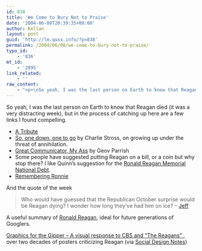 ```yaml
---
id: 838
title: 'We Come to Bury Not to Praise'
date: '2004-06-08T20:39:35+00:00'
author: Kellan
layout: post
guid: 'http://lm.quxx.info/?p=838'
permalink: /2004/06/08/we-come-to-bury-not-to-praise/
typo_id:
    - '836'
mt_id:
    - '2095'
link_related:
    - ''
raw_content:
    - "<p>\nSo yeah, I was the last person on Earth to know that Reagan died (it was a very distracting week), but in the process of catching up here are a few links I found compelling.\n<ul>\n<li><a href=\\\"http://www.indybay.org/news/2004/06/1683377_comment.php\\\">A Tribute</a></li>\n<li><a href=\\\"http://www.antipope.org/charlie/blosxom.cgi/2004/Jun/7#reagan-1\\\">So, one down, one to go</a> by Charlie Stross, on growing up under the threat of annihilation.\n</li>\n\n<li><a href=\\\"http://www.seattleweekly.com/features/0423/040609_news_geovparrish.php\\\">Great Communicator, My Ass</a> by Geov Parrish\n</li>\n<li>Some people have suggested putting Reagan on a bill, or a coin but why stop there? I like Quinn\\'s suggestion for the <a href=\\\"http://www.ambiguous.org/archive.php3/2004/06/07#quinn200467.1\\\">Ronald Reagan Memorial National Debt</a>.</li>\n<li><a href=\\\"http://healthhacker.org/satoroams/archives/000548.html\\\">Remembering Ronnie</a>\n</ul>\n</p>\n<p>\nAnd the quote of the week\n<blockquote>\nWho would have guessed that the Republican October surprise would be Reagan dying?  I wonder how long they\\'ve had him on ice?  - <a href=\\\"http://idealog.us\\\">Jeff</a>\n</blockquote>\n</p>\n<p>\nA useful summary of <a href=\\\"http://www.infoshop.org/university/reagan.php\\\">Ronald Reagan</a>, ideal for future generations of Googlers.\n</p>\n<p>\n<a href=\\\"http://politicalgraphics.org/exhibitions/29graphics_gipper.html\\\">Graphics for the Gipper  - A visual response to CBS and \\\"The Reagans\\\" </a>, over two decades of posters criticizing Reagan (via <a href=\\\"http://www.backspace.com/notes/\\\">Social Design Notes</a>)</p>"
---
```


So yeah, I was the last person on Earth to know that Reagan died (it was a very distracting week), but in the process of catching up here are a few links I found compelling.

- [A Tribute](http://www.indybay.org/news/2004/06/1683377_comment.php)
- [So, one down, one to go](http://www.antipope.org/charlie/blosxom.cgi/2004/Jun/7#reagan-1) by Charlie Stross, on growing up under the threat of annihilation.
- [Great Communicator, My Ass](http://www.seattleweekly.com/features/0423/040609_news_geovparrish.php) by Geov Parrish
- Some people have suggested putting Reagan on a bill, or a coin but why stop there? I like Quinn’s suggestion for the [Ronald Reagan Memorial National Debt](http://www.ambiguous.org/archive.php3/2004/06/07#quinn200467.1).
- [Remembering Ronnie](http://healthhacker.org/satoroams/archives/000548.html)

And the quote of the week

> Who would have guessed that the Republican October surprise would be Reagan dying? I wonder how long they’ve had him on ice? – [Jeff](http://idealog.us)

A useful summary of [Ronald Reagan](http://www.infoshop.org/university/reagan.php), ideal for future generations of Googlers.

[Graphics for the Gipper – A visual response to CBS and “The Reagans” ](http://politicalgraphics.org/exhibitions/29graphics_gipper.html), over two decades of posters criticizing Reagan (via [Social Design Notes](http://www.backspace.com/notes/))